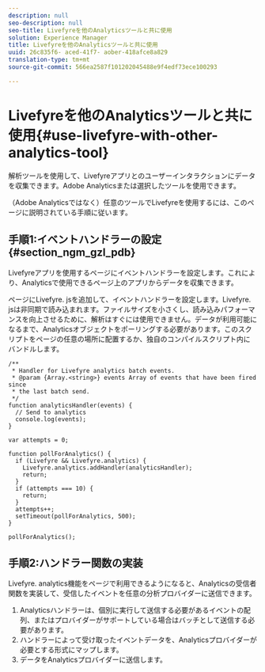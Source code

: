```yaml
---
description: null
seo-description: null
seo-title: Livefyreを他のAnalyticsツールと共に使用
solution: Experience Manager
title: Livefyreを他のAnalyticsツールと共に使用
uuid: 26c835f6- aced-41f7- aober-418afce8a829
translation-type: tm+mt
source-git-commit: 566ea2587f101202045488e9f4edf73ece100293

---
```



# Livefyreを他のAnalyticsツールと共に使用{#use-livefyre-with-other-analytics-tool}

解析ツールを使用して、Livefyreアプリとのユーザーインタラクションにデータを収集できます。Adobe Analyticsまたは選択したツールを使用できます。

（Adobe Analyticsではなく）任意のツールでLivefyreを使用するには、このページに説明されている手順に従います。

## 手順1:イベントハンドラーの設定 {#section_ngm_gzl_pdb}

Livefyreアプリを使用するページにイベントハンドラーを設定します。これにより、Analyticsで使用できるページ上のアプリからデータを収集できます。

ページにLivefyre. jsを追加して、イベントハンドラーを設定します。Livefyre. jsは非同期で読み込まれます。ファイルサイズを小さくし、読み込みパフォーマンスを向上させるために、解析はすぐには使用できません。データが利用可能になるまで、Analyticsオブジェクトをポーリングする必要があります。このスクリプトをページの任意の場所に配置するか、独自のコンパイルスクリプト内にバンドルします。

```
/** 
 * Handler for Livefyre analytics batch events. 
 * @param {Array.<string>} events Array of events that have been fired since 
 * the last batch send. 
 */ 
function analyticsHandler(events) { 
  // Send to analytics 
  console.log(events); 
} 
 
var attempts = 0; 
 
function pollForAnalytics() { 
  if (Livefyre && Livefyre.analytics) { 
    Livefyre.analytics.addHandler(analyticsHandler); 
    return; 
  } 
  if (attempts === 10) { 
    return; 
  } 
  attempts++; 
  setTimeout(pollForAnalytics, 500); 
} 
 
pollForAnalytics(); 
```

## 手順2:ハンドラー関数の実装

Livefyre. analytics機能をページで利用できるようになると、Analyticsの受信者関数を実装して、受信したイベントを任意の分析プロバイダーに送信できます。

1. Analyticsハンドラーは、個別に実行して送信する必要があるイベントの配列、またはプロバイダーがサポートしている場合はバッチとして送信する必要があります。
1. ハンドラーによって受け取ったイベントデータを、Analyticsプロバイダーが必要とする形式にマップします。
1. データをAnalyticsプロバイダーに送信します。

